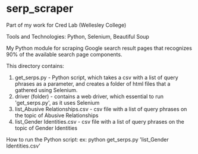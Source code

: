 # serp_scraper
Part of my work for Cred Lab (Wellesley College)

Tools and Technologies: Python, Selenium, Beautiful Soup

My Python module for scraping Google search result pages that recognizes 90% of the available search page components.

This directory contains:
1. get_serps.py - Python script, which takes a csv with a list of query phrases as a parameter, and creates a folder
                      of html files that a gathered using Selenium.
2. driver (folder) - contains a web driver, which essential to run 'get_serps.py', as it uses Selenium
3. list_Abusive Relationships.csv - csv file with a list of query phrases on the topic of Abusive Relationships
4. list_Gender Identities.csv - csv file with a list of query phrases on the topic of Gender Identities
    
    
How to run the Python script:
    ex: python get_serps.py 'list_Gender Identities.csv'
